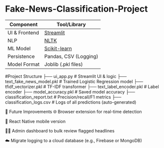 ﻿# Fake-News-Classification-Project
| Component     | Tool/Library                              |
| ------------- | ----------------------------------------- |
| UI & Frontend | [Streamlit](https://streamlit.io/)        |
| NLP           | [NLTK](https://www.nltk.org/)             |
| ML Model      | [Scikit-learn](https://scikit-learn.org/) |
| Persistence   | Pandas, CSV (Logging)                     |
| Model Format  | Joblib (.pkl files)                       |

#Project Structure
├── ui_app.py                   # Streamlit UI & logic
├── text_fake_news_model.pkl    # Trained Logistic Regression model
├── tfidf_vectorizer.pkl        # TF-IDF transformer
├── text_label_encoder.pkl      # Label encoder
├── model_accuracy.pkl          # Saved model accuracy
├── classification_report.txt   # Precision/recall/F1 metrics
├── classification_logs.csv     # Logs of all predictions (auto-generated)


📌 Future Improvements
🌐 Browser extension for real-time detection

📱 React Native mobile version

🧑‍💻 Admin dashboard to bulk review flagged headlines

☁️ Migrate logging to a cloud database (e.g., Firebase or MongoDB)
